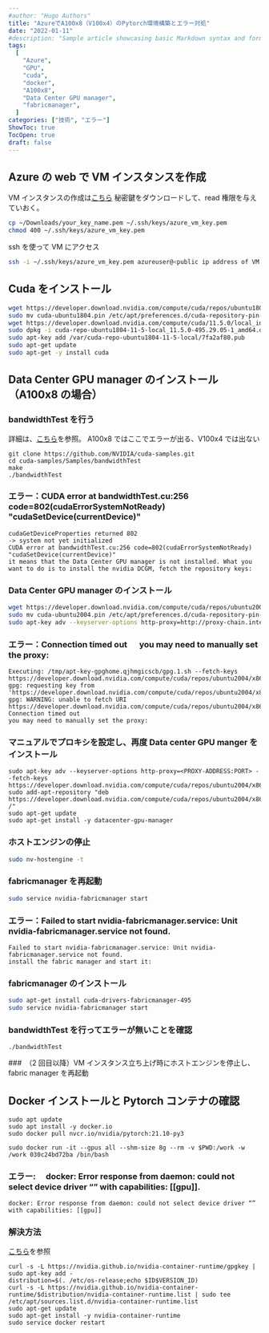 ```yaml
---
#author: "Hugo Authors"
title: "AzureでA100x8（V100x4）のPytorch環境構築とエラー対処"
date: "2022-01-11"
#description: "Sample article showcasing basic Markdown syntax and formatting for HTML elements."
tags:
  [
    "Azure",
    "GPU",
    "cuda",
    "docker",
    "A100x8",
    "Data Center GPU manager",
    "fabricmanager",
  ]
categories: ["技術", "エラー"]
ShowToc: true
TocOpen: true
draft: false
---
```


## Azure の web で VM インスタンスを作成

VM インスタンスの作成は[こちら](https://docs.microsoft.com/ja-jp/azure/virtual-machines/linux/quick-create-portal)
秘密鍵をダウンロードして、read 権限を与えていおく。

```bash
cp ~/Downloads/your_key_name.pem ~/.ssh/keys/azure_vm_key.pem
chmod 400 ~/.ssh/keys/azure_vm_key.pem
```

ssh を使って VM にアクセス

```bash
ssh -i ~/.ssh/keys/azure_vm_key.pem azureuser@<public ip address of VM instance>
```

## Cuda をインストール

```bash
wget https://developer.download.nvidia.com/compute/cuda/repos/ubuntu1804/x86_64/cuda-ubuntu1804.pin
sudo mv cuda-ubuntu1804.pin /etc/apt/preferences.d/cuda-repository-pin-600
wget https://developer.download.nvidia.com/compute/cuda/11.5.0/local_installers/cuda-repo-ubuntu1804-11-5-local_11.5.0-495.29.05-1_amd64.deb
sudo dpkg -i cuda-repo-ubuntu1804-11-5-local_11.5.0-495.29.05-1_amd64.deb
sudo apt-key add /var/cuda-repo-ubuntu1804-11-5-local/7fa2af80.pub
sudo apt-get update
sudo apt-get -y install cuda
```

## Data Center GPU manager のインストール（A100x8 の場合）

### bandwidthTest を行う

詳細は、[こちら](https://github.com/pytorch/pytorch/issues/35710#issuecomment-901013741)を参照。
A100x8 ではここでエラーが出る、V100x4 では出ない

```
git clone https://github.com/NVIDIA/cuda-samples.git
cd cuda-samples/Samples/bandwidthTest
make
./bandwidthTest
```

### エラー：CUDA error at bandwidthTest.cu:256 code=802(cudaErrorSystemNotReady) "cudaSetDevice(currentDevice)"

```
cudaGetDeviceProperties returned 802
-> system not yet initialized
CUDA error at bandwidthTest.cu:256 code=802(cudaErrorSystemNotReady) "cudaSetDevice(currentDevice)"
it means that the Data Center GPU manager is not installed. What you want to do is to install the nvidia DCGM, fetch the repository keys:
```

### Data Center GPU manager のインストール

```bash
wget https://developer.download.nvidia.com/compute/cuda/repos/ubuntu2004/x86_64/cuda-ubuntu2004.pin
sudo mv cuda-ubuntu2004.pin /etc/apt/preferences.d/cuda-repository-pin-600
sudo apt-key adv --keyserver-options http-proxy=http://proxy-chain.intel.com:911 --fetch-keys https://developer.download.nvidia.com/compute/cuda/repos/ubuntu2004/x86_64/7fa2af80.pub
```

### エラー：Connection timed out 　 you may need to manually set the proxy:

```
Executing: /tmp/apt-key-gpghome.qjhmgicscb/gpg.1.sh --fetch-keys https://developer.download.nvidia.com/compute/cuda/repos/ubuntu2004/x86_64/7fa2af80.pub
gpg: requesting key from 'https://developer.download.nvidia.com/compute/cuda/repos/ubuntu2004/x86_64/7fa2af80.pub'
gpg: WARNING: unable to fetch URI https://developer.download.nvidia.com/compute/cuda/repos/ubuntu2004/x86_64/7fa2af80.pub: Connection timed out
you may need to manually set the proxy:
```

### マニュアルでプロキシを設定し、再度 Data center GPU manger をインストール

```
sudo apt-key adv --keyserver-options http-proxy=<PROXY-ADDRESS:PORT> --fetch-keys https://developer.download.nvidia.com/compute/cuda/repos/ubuntu2004/x86_64/7fa2af80.pub
sudo add-apt-repository "deb https://developer.download.nvidia.com/compute/cuda/repos/ubuntu2004/x86_64/ /"
sudo apt-get update
sudo apt-get install -y datacenter-gpu-manager
```

### ホストエンジンの停止

```bash
sudo nv-hostengine -t
```

### fabricmanager を再起動

```bash
sudo service nvidia-fabricmanager start
```

### エラー：Failed to start nvidia-fabricmanager.service: Unit nvidia-fabricmanager.service not found.

```
Failed to start nvidia-fabricmanager.service: Unit nvidia-fabricmanager.service not found.
install the fabric manager and start it:
```

### fabricmanager のインストール

```bash
sudo apt-get install cuda-drivers-fabricmanager-495
sudo service nvidia-fabricmanager start
```

### bandwidthTest を行ってエラーが無いことを確認

```
./bandwidthTest
```

###　（2 回目以降）VM インスタンス立ち上げ時にホストエンジンを停止し、fabric manager を再起動

## Docker インストールと Pytorch コンテナの確認

```
sudo apt update
sudo apt install -y docker.io
sudo docker pull nvcr.io/nvidia/pytorch:21.10-py3
```

```
sudo docker run -it --gpus all --shm-size 8g --rm -v $PWD:/work -w /work 030c24bd72ba /bin/bash
```

### エラー:　 docker: Error response from daemon: could not select device driver “” with capabilities: [[gpu]].

```
docker: Error response from daemon: could not select device driver “” with capabilities: [[gpu]]
```

### 解決方法

[こちら](https://www.yurui-deep-learning.com/2021/08/17/docker-error-response-from-daemon-could-not-select-device-driver-with-capabilities-gpu/)を参照

```
curl -s -L https://nvidia.github.io/nvidia-container-runtime/gpgkey | sudo apt-key add -
distribution=$(. /etc/os-release;echo $ID$VERSION_ID)
curl -s -L https://nvidia.github.io/nvidia-container-runtime/$distribution/nvidia-container-runtime.list | sudo tee /etc/apt/sources.list.d/nvidia-container-runtime.list
sudo apt-get update
sudo apt-get install -y nvidia-container-runtime
sudo service docker restart
```
